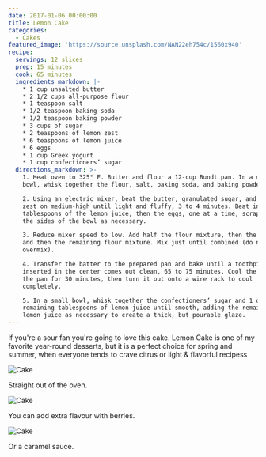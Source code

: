 ```yaml
---
date: 2017-01-06 00:00:00
title: Lemon Cake
categories:
  - Cakes
featured_image: 'https://source.unsplash.com/NAN22eh754c/1560x940'
recipe:
  servings: 12 slices
  prep: 15 minutes
  cook: 65 minutes
  ingredients_markdown: |-
    * 1 cup unsalted butter
    * 2 1/2 cups all-purpose flour
    * 1 teaspoon salt
    * 1/2 teaspoon baking soda
    * 1/2 teaspoon baking powder
    * 3 cups of sugar
    * 2 teaspoons of lemon zest
    * 6 teaspoons of lemon juice
    * 6 eggs
    * 1 cup Greek yogurt
    * 1 cup confectioners’ sugar
  directions_markdown: >-
    1. Heat oven to 325° F. Butter and flour a 12-cup Bundt pan. In a medium
    bowl, whisk together the flour, salt, baking soda, and baking powder.

    2. Using an electric mixer, beat the butter, granulated sugar, and lemon
    zest on medium-high until light and fluffy, 3 to 4 minutes. Beat in 4
    tablespoons of the lemon juice, then the eggs, one at a time, scraping down
    the sides of the bowl as necessary.

    3. Reduce mixer speed to low. Add half the flour mixture, then the yogurt,
    and then the remaining flour mixture. Mix just until combined (do not
    overmix).

    4. Transfer the batter to the prepared pan and bake until a toothpick
    inserted in the center comes out clean, 65 to 75 minutes. Cool the cake in
    the pan for 30 minutes, then turn it out onto a wire rack to cool
    completely.

    5. In a small bowl, whisk together the confectioners’ sugar and 1 of the
    remaining tablespoons of lemon juice until smooth, adding the remaining
    lemon juice as necessary to create a thick, but pourable glaze.
---
```


If you're a sour fan you're going to love this cake. Lemon Cake is one of my favorite year-round desserts, but it is a perfect choice for spring and summer, when everyone tends to crave citrus or light & flavorful recipess

![Cake](https://source.unsplash.com/1HPTYLozDGw)

Straight out of the oven.

![Cake](https://source.unsplash.com/WoVGndRTx2o)

You can add extra flavour with berries.

![Cake](https://source.unsplash.com/7JYVKRo7i5Q)

Or a caramel sauce.